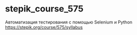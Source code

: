 # stepik_course_575
Автоматизация тестирования с помощью Selenium и Python
https://stepik.org/course/575/syllabus
